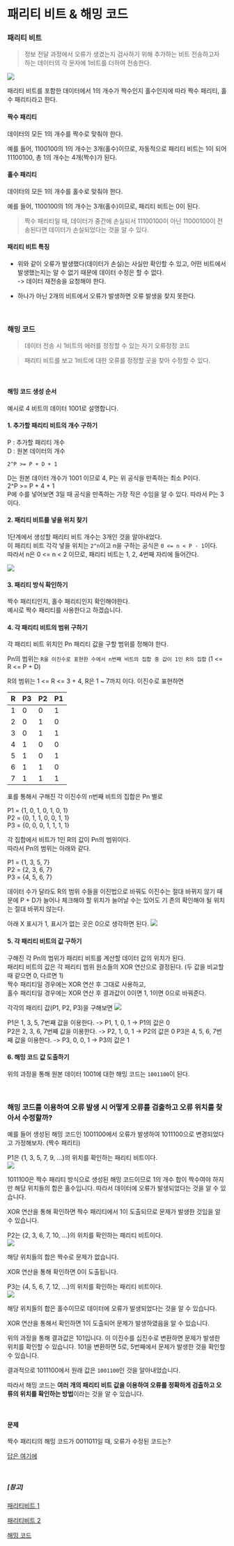 # 패리티 비트 & 해밍 코드

### 패리티 비트

> 정보 전달 과정에서 오류가 생겼는지 검사하기 위해 추가하는 비트
> 전송하고자 하는 데이터의 각 문자에 1비트를 더하여 전송한다.

<img src="https://img1.daumcdn.net/thumb/R1280x0/?scode=mtistory2&fname=https%3A%2F%2Fblog.kakaocdn.net%2Fdn%2FkzyXf%2FbtraWTqTnIV%2FNgvHa01LibIlRUD8EKmEG1%2Fimg.png"><br>

패리티 비트를 포함한 데이터에서 1의 개수가 짝수인지 홀수인지에 따라 짝수 패리티, 홀수 패리티라고 한다.

#### 짝수 패리티

데이터의 모든 1의 개수를 짝수로 맞춰야 한다.

예를 들어, 1100100의 1의 개수는 3개(홀수)이므로, 자동적으로 패리티 비트는 1이 되어 11100100, 총 1의 개수는 4개(짝수)가 된다.

#### 홀수 패리티

데이터의 모든 1의 개수를 홀수로 맞춰야 한다.

예를 들어, 1100100의 1의 개수는 3개(홀수)이므로, 패리티 비트는 0이 된다.

> 짝수 패리티일 때, 데이터가 중간에 손실되서 11100100이 아닌 11000100이 전송된다면 데이터가 손실되었다는 것을 알 수 있다.

#### 패리티 비트 특징

- 위와 같이 오류가 발생했다(데이터가 손실)는 사실만 확인할 수 있고, 어떤 비트에서 발생했는지는 알 수 없기 때문에 데이터 수정은 할 수 없다.  
-> 데이터 재전송을 요청해야 한다.

- 하나가 아닌 2개의 비트에서 오류가 발생하면 오류 발생을 찾지 못한다.

<br>

### 해밍 코드

> 데이터 전송 시 1비트의 에러를 정정할 수 있는 자기 오류정정 코드

> 패리티 비트를 보고 1비트에 대한 오류를 정정할 곳을 찾아 수정할 수 있다.

<br>

#### 해밍 코드 생성 순서

예시로 4 비트의 데이터 1001로 설명합니다.

#### 1. 추가할 패리티 비트의 개수 구하기

P : 추가할 패리티 개수  
D : 원본 데이터의 개수

`2^P >= P + D + 1`

D는 원본 데이터 개수가 1001 이므로 4, P는 위 공식을 만족하는 최소 P이다.  
2^P >= P + 4 + 1  
P에 수를 넣어보면 3일 때 공식을 만족하는 가장 작은 수임을 알 수 있다. 따라서 P는 3이다.

#### 2. 패리티 비트를 넣을 위치 찾기

1단계에서 생성할 패리티 비트 개수는 3개인 것을 알아내었다.  
이 패리티 비트 각각 넣을 위치는 `2^n`이고 n을 구하는 공식은 `0 <= n < P - 1`이다.  
따라서 n은 0 <= n < 2 이므로, 패리티 비트는 1, 2, 4번째 자리에 들어간다.

<img src="https://mblogthumb-phinf.pstatic.net/MjAyMTAxMDJfMjYz/MDAxNjA5NTIxMjM4Nzk5.aU1U35glFMrFfWAuXvzJfO-KTdamXtsrcfIa7ETclgwg.hvlkCigJrQc83xfznWEJVjsQcPFcGN9-GFLRcJv6QTYg.PNG.taeheon714/image.png?type=w800">

#### 3. 패리티 방식 확인하기

짝수 패리티인지, 홀수 패리티인지 확인해야한다.  
예시로 짝수 패리티를 사용한다고 하겠습니다.

#### 4. 각 패리티 비트의 범위 구하기

각 패리티 비트 위치인 Pn 패리티 값을 구할 범위를 정해야 한다.

Pn의 범위는 `R을 이진수로 표현한 수에서 n번째 비트의 집합 중 값이 1인 R의 집합` (1 <= R <= P + D)  

R의 범위는 1 <= R <= 3 + 4, R은 1 ~ 7까지 이다. 이진수로 표현하면

| R | P3 | P2 | P1 |
| --- | --- | --- | --- |
| 1 | 0 | 0 | 1 |
| 2 | 0 | 1 | 0 |
| 3 | 0 | 1 | 1 |
| 4 | 1 | 0 | 0 |
| 5 | 1 | 0 | 1 |
| 6 | 1 | 1 | 0 |
| 7 | 1 | 1 | 1 |

표를 통해서 구해진 각 이진수의 n번째 비트의 집합은 Pn 별로  

P1 = {1, 0, 1, 0, 1, 0, 1}  
P2 = {0, 1, 1, 0, 0, 1, 1}  
P3 = {0, 0, 0, 1, 1, 1, 1}  

각 집합에서 비트가 1인 R의 값이 Pn의 범위이다.  
따라서 Pn의 범위는 아래와 같다.  

P1 = {1, 3, 5, 7}  
P2 = {2, 3, 6, 7}  
P3 = {4, 5, 6, 7}  

데이터 수가 달라도 R의 범위 수들을 이진법으로 바꿔도 이진수는 절대 바뀌지 않기 때문에 P + D가 늘어나 체크해야 할 위치가 늘어날 수는 있어도 기 존의 확인해야 될 위치는 절대 바뀌지 않는다.  

아래 X 표시가 1, 표시가 없는 곳은 0으로 생각하면 된다.
<img src="https://img1.daumcdn.net/thumb/R1280x0/?scode=mtistory2&fname=https%3A%2F%2Fblog.kakaocdn.net%2Fdn%2Fbzx20l%2Fbtra345ZkEc%2FPRtCfFcqDtx6LvTCzRtng0%2Fimg.png"><br>

#### 5. 각 패리티 비트의 값 구하기

구해진 각 Pn의 범위가 패리티 비트를 계산할 데이터 값의 위치가 된다.  
패리티 비트의 값은 각 패리티 범위 원소들의 XOR 연산으로 결정된다. (두 값을 비교할 때 같으면 0, 다르면 1)  
짝수 패리티일 경우에는 XOR 연산 후 그대로 사용하고,  
홀수 패리티일 경우에는 XOR 연산 후 결과값이 0이면 1, 1이면 0으로 바꿔준다.

각각의 패리티 값(P1, P2, P3)을 구해보면
<img src="https://mblogthumb-phinf.pstatic.net/MjAyMTAxMDJfMTE3/MDAxNjA5NTIxMjQ5OTcz.37jG9EnyvzhsXVbBtAl1WoDZcDKbDEe9CfwtCjWi0dQg.cwQL9Jbe4Pet8flQlPAeCzXkpYfH9tFbtskmYVgz_mEg.PNG.taeheon714/image.png?type=w800">

P1은 1, 3, 5, 7번째 값을 이용한다. -> P1, 1, 0, 1 -> P1의 값은 0  
P2은 2, 3, 6, 7번째 값을 이용한다. -> P2, 1, 0, 1 -> P2의 값은 0
P3은 4, 5, 6, 7번째 값을 이용한다. -> P3, 0, 0, 1 -> P3의 값은 1

#### 6. 해밍 코드 값 도출하기

위의 과정을 통해 원본 데이터 1001에 대한 해밍 코드는 `1001100`이 된다.

<br>

### 해밍 코드를 이용하여 오류 발생 시 어떻게 오류를 검출하고 오류 위치를 찾아서 수정할까?

예를 들어 생성된 해밍 코드인 1001100에서 오류가 발생하여 1011100으로 변경되었다고 가정해보자. (짝수 패리티)

P1은 {1, 3, 5, 7, 9, ...}의 위치를 확인하는 패리티 비트이다.  
<img src="https://mblogthumb-phinf.pstatic.net/MjAyMTAxMDJfMjgx/MDAxNjA5NTIyNzYzODY4.P6ZDRg4VuYTLmpbC9HKc6eqbXTSJyiQW0w55yS-FYDYg.gsJ2AmLAe5Jokp6Q0pL-dygAYjWUwwBTyxn7YZ0MENUg.PNG.taeheon714/image.png?type=w800"><br>

1011100은 짝수 패리티 방식으로 생성된 해밍 코드이므로 1의 개수 합이 짝수여야 하지만 해당 위치들의 합은 홀수입니다. 따라서 데이터에 오류가 발생되었다는 것을 알 수 있습니다.

XOR 연산을 통해 확인하면 짝수 패리티에서 1이 도출되므로 문제가 발생한 것임을 알 수 있습니다.

P2는 {2, 3, 6, 7, 10, ...}의 위치를 확인하는 패리티 비트이다.  
<img src="https://mblogthumb-phinf.pstatic.net/MjAyMTAxMDJfMzEg/MDAxNjA5NTIzMDQ2NTQ2.DYix-xFVFiJqSCFHgs81boP59VjNEltmScjrB11IxE4g.30Gk7pmMLB-fZcZyxKphPDUFSk44tR87_yrHWKj81oEg.PNG.taeheon714/image.png?type=w800"><br>

해당 위치들의 합은 짝수로 문제가 없습니다.

XOR 연산을 통해 확인하면 0이 도출됩니다.

P3는 {4, 5, 6, 7, 12, ...}의 위치를 확인하는 패리티 비트이다.  
<img src="https://mblogthumb-phinf.pstatic.net/MjAyMTAxMDJfMjc5/MDAxNjA5NTIzMTczODc1.sawFwPDIPLyswuhL46mdBx0sPHAcfWGzGOGV0Vj1ZEQg.5afOldV5c7zUst0hL-3VCf1-6Dy0aVUBBvR57FrVizEg.PNG.taeheon714/image.png?type=w800"><br>

해당 위치들의 합은 홀수이므로 데이터에 오류가 발생되었다는 것을 알 수 있습니다.

XOR 연산을 통해서 확인하면 1이 도출되어 문제가 발생하였음을 알 수 있습니다.

위의 과정을 통해 결과값은 101입니다. 이 이진수를 십진수로 변환하면 문제가 발생한 위치를 확인할 수 있습니다. 101을 변환하면 5로, 5번째에서 문제가 발생한 것을 확인할 수 있습니다.

결과적으로 1011100에서 원래 값은 `1001100`인 것을 알아내었습니다.

따라서 해밍 코드는 **여러 개의 패리티 비트 값을 이용하여 오류를 정확하게 검출하고 오류의 위치를 확인하는 방법**이라는 것을 알 수 있습니다.


<br>

#### 문제
짝수 패리티의 해밍 코드가 0011011일 때, 오류가 수정된 코드는?

[답은 여기에](<https://gyoogle.dev/blog/computer-science/computer-architecture/%ED%8C%A8%EB%A6%AC%ED%8B%B0%20%EB%B9%84%ED%8A%B8%20&%20%ED%95%B4%EB%B0%8D%20%EC%BD%94%EB%93%9C.html0>)

<br>

##### [참고]
[패리티비트 1](<https://velog.io/@letskuku/%EC%BB%B4%ED%93%A8%ED%84%B0%EA%B5%AC%EC%A1%B0-%ED%8C%A8%EB%A6%AC%ED%8B%B0-%EB%B9%84%ED%8A%B8%EC%99%80-%ED%95%B4%EB%B0%8D-%EC%BD%94%EB%93%9C>)

[패리티비트 2](<https://dos-soles.tistory.com/20>)

[해밍 코드](<https://m.blog.naver.com/taeheon714/222193247285>)
